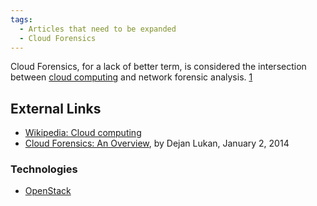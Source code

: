 ```yaml
---
tags:
  - Articles that need to be expanded
  - Cloud Forensics
---
```

Cloud Forensics, for a lack of better term, is considered the intersection
between [cloud computing](https://en.wikipedia.org/wiki/Cloud_computing) and
network forensic analysis. [1](https://resources.infosecinstitute.com/topics/digital-forensics/overview-cloud-forensics/)

## External Links

* [Wikipedia: Cloud computing](https://en.wikipedia.org/wiki/Cloud_computing)
* [Cloud Forensics: An Overview](https://resources.infosecinstitute.com/topics/digital-forensics/overview-cloud-forensics/),
  by Dejan Lukan, January 2, 2014

### Technologies

* [OpenStack](https://www.openstack.org/)
